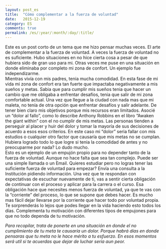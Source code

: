 ```yaml
---
layout: post_es
title:  "Cómo complementar a la fuerza de voluntad"
date:   2015-12-19
category: ES
comments: true
permalink: /es/:year/:month/:day/:title/
---
```


Este es un post corto de un tema que me hizo pensar muchas veces. El arte de complementar a la fuerza de voluntad. A veces la fuerza de voluntad no es suficiente. Hubo situaciones en no hice cierta cosa a pesar de que hubiera sido de gran uso para mi. Otras veces me puse en una situación en donde eliminaba por completo mi zona de confort. Un ejemplo fue independizarme.  
Mientras vivía con mis padres, tenia mucha comodidad. En esta fase de mi vida mi zona de confort era tan fuerte que impactaba negativamente a mis sueños y metas. Sabia que para cumplir mis sueños tenia que hacer un cambio que me obligaba a enfrentar desafíos, tenia que salir de mi zona comfortable actual. Una vez que llegue a la ciudad con nada mas que mi maleta, no tenía de otra opción que enfrentar desafíos y salir adelante. De tener bien claro mis objetivos porque mis recursos eran limitados. Asocié un “dolor al fallo”, como lo describe Anthony Robbins en el libro “Awaken the giant within” con el no cumplir de mis metas. Las personas tienden a perseguir al placer y huir del dolor y tomar la mayoría de sus decisiones de acuerdo a esos esos criterios. En este caso mi “dolor” seria fallar con mis estudios o cualquier otro factor que causaría que mis metas no se cumplan.  Hubiera logrado todo lo que logre si tenia la comodidad de antes y no preocuparme por nada? Lo dudo mucho.  
Esto es un ejemplo de un empujón propio para no depender tanto de la fuerza de voluntad. Aunque no hace falta que sea tan complejo. Puede ser una simple llamada o un Email. Quieres estudiar pero no logras tener las suficiente fuerza de voluntad para empezar? Envía una consulta a la Institución pidiendo información. Una vez que te respondan con expectativas de escuchar nuevamente de ti, vas a sentir cierta obligación de continuar con el proceso y aplicar para la carrera o el curso. Esa obligación hace que necesites menos fuerza de voluntad, ya que te vas con la “corriente” del proceso, lo que se supone que debes hacer. Es mucho mas fácil dejar llevarse por la corriente que hacer todo por voluntad propia. Te sorprenderás lo lejos que podes llegar en la vida haciendo esto todos los días. Complementa tu motivación con diferentes tipos de empujones para que no todo dependa de tu motivación.  

*Para recopilar, trata de ponerte en una situación en donde el no cumplimiento de tu meta te causaría un dolor. Porque habrá días en donde pensaras que tu meta no le hace mérito a tu esfuerzo. En esos momentos será util si te acuerdas que dejar de luchar seria aun peor.*
